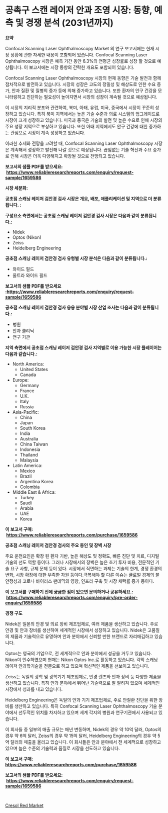 <p><h1>공촉구 스캔 레이저 안과 조영 시장: 동향, 예측 및 경쟁 분석 (2031년까지)</h1></p><p><strong>요약</strong></p>
<p><p>Confocal Scanning Laser Ophthalmoscopy Market 의 연구 보고서에는 현재 시장 상황에 관한 자세한 내용이 포함되어 있습니다. Confocal Scanning Laser Ophthalmoscopy 시장은 예측 기간 동안 6.3%의 연평균 성장률로 성장 할 것으로 예상됩니다. 이 보고서에는 시장 동향의 간략한 개요도 포함되어 있습니다.</p><p>Confocal Scanning Laser Ophthalmoscopy 시장의 현재 동향은 기술 발전과 함께 점차적으로 발전하고 있습니다. 시장의 성장은 고도의 정밀성 및 해상도로 인한 수요 증가, 안과 질환 및 질병의 증가 등에 의해 증가하고 있습니다. 또한 환자의 안구 건강을 모니터링하고 진단하는 필요성이 높아지면서 시장의 성장이 계속될 것으로 예상됩니다.</p><p>이 시장의 지리적 분포와 관련하여, 북미, 아태, 유럽, 미국, 중국에서 시장이 꾸준히 성장하고 있습니다. 특히 북미 지역에서는 높은 기술 수준과 의료 시스템의 업그레이드로 시장이 크게 성장하고 있습니다. 미국과 중국은 기술의 발전 및 높은 수요로 인해 시장의 주요 성장 지역으로 부상하고 있습니다. 또한 아태 지역에서도 안구 건강에 대한 증가하는 관심으로 시장이 계속 성장하고 있습니다.</p><p>이러한 추세와 전망을 고려할 때, Confocal Scanning Laser Ophthalmoscopy 시장은 계속해서 성장하고 발전해 나갈 것으로 예상됩니다. 끊임없는 기술 혁신과 수요 증가로 인해 시장은 더욱 다양해지고 확장될 것으로 전망되고 있습니다.</p></p>
<p><strong>보고서의 샘플 PDF를 받으세요: &nbsp;<a href="https://www.reliableresearchreports.com/enquiry/request-sample/1659586">https://www.reliableresearchreports.com/enquiry/request-sample/1659586</a></strong></p>
<p><strong>시장 세분화:</strong></p>
<p><strong> 공초점 스캐닝 레이저 검안경 검사 시장은 개요, 배포, 애플리케이션 및 지역으로 더 분류됩니다. :</strong></p>
<p><strong>구성요소 측면에서는 공초점 스캐닝 레이저 검안경 검사 시장은 다음과 같이 분류됩니다.:</strong></p>
<p><ul><li>Nidek</li><li>Optos (Nikon)</li><li>Zeiss</li><li>Heidelberg Engineering</li></ul></p>
<p><strong> 공초점 스캐닝 레이저 검안경 검사 유형별 시장 분석은 다음과 같이 분류됩니다.:</strong></p>
<p><ul><li>와이드 필드</li><li>울트라 와이드 필드</li></ul></p>
<p><strong>보고서의 샘플 PDF를 받으세요 :<a href="https://www.reliableresearchreports.com/enquiry/request-sample/1659586">https://www.reliableresearchreports.com/enquiry/request-sample/1659586</a></strong></p>
<p><strong> 공초점 스캐닝 레이저 검안경 검사 응용 분야별 시장 산업 조사는 다음과 같이 분류됩니다.:</strong></p>
<p><ul><li>병원</li><li>안과 클리닉</li><li>연구 기관</li></ul></p>
<p><strong>지역 측면에서 공초점 스캐닝 레이저 검안경 검사 지역별로 이용 가능한 시장 플레이어는 다음과 같습니다.:</strong></p>
<p><ul>
    <li>
        North America:
        <ul>
            <li>United States</li>
            <li>Canada</li>
        </ul>
    </li>
    <li>
        Europe:
        <ul>
            <li>Germany</li>
            <li>France</li>
            <li>U.K.</li>
            <li>Italy</li>
            <li>Russia</li>
        </ul>
    </li>
    <li>
        Asia-Pacific:
        <ul>
            <li>China</li>
            <li>Japan</li>
            <li>South Korea</li>
            <li>India</li>
            <li>Australia</li>
            <li>China Taiwan</li>
            <li>Indonesia</li>
            <li>Thailand</li>
            <li>Malaysia</li>
        </ul>
    </li>
    <li>
        Latin America:
        <ul>
            <li>Mexico</li>
            <li>Brazil</li>
            <li>Argentina Korea</li>
            <li>Colombia</li>
        </ul>
    </li>
    <li>
        Middle East & Africa:
        <ul>
            <li>Turkey</li>
            <li>Saudi</li>
            <li>Arabia</li>
            <li>UAE</li>
            <li>Korea</li>
        </ul>
    </li>
    </ul></p>
<p><strong>이 보고서 구매: &nbsp;<a href="https://www.reliableresearchreports.com/purchase/1659586">https://www.reliableresearchreports.com/purchase/1659586</a></strong></p>
<p><strong>공초점 스캐닝 레이저 검안경 검사의 주요 동인 및 장벽 시장</strong></p>
<p><p>주요 운전요인은 확장 된 환자 기반, 높은 해상도 및 정확도, 빠른 진단 및 치료, 디지털 기술의 선도 역할 등이다. 그러나 시장에서의 장벽은 높은 초기 투자 비용, 전문적인 기술 요구 사항, 규제 문제 등이 있다. 시장에서 직면하는 과제는 기술의 한계, 경쟁 환경의 변화, 시장 확장에 대한 부족한 자원 등이다.극복해야 할 다른 이슈는 글로벌 경제의 불안정성과 코로나 바이러스 팬데믹의 영향, 인프라 구축 및 시장 채택률 증가 등이다.</p></p>
<p><strong>이 보고서를 구매하기 전에 궁금한 점이 있으면 문의하거나 공유하세요.: &nbsp;<a href="https://www.reliableresearchreports.com/enquiry/pre-order-enquiry/1659586">https://www.reliableresearchreports.com/enquiry/pre-order-enquiry/1659586</a></strong></p>
<p><strong>경쟁 구도</strong></p>
<p><p>Nidek은 일본의 안경 및 의료 장비 제조업체로, 여러 제품을 생산하고 있습니다. 주로 안경 및 안과 장비를 생산하여 세계적인 시장에서 성장하고 있습니다. Nidek은 고품질의 제품과 기술력으로 유명하며 안과 분야에서 신뢰할 만한 브랜드로 자리매김하고 있습니다.</p><p>Optos는 영국의 기업으로, 전 세계적으로 안과 분야에서 성공을 거두고 있습니다. Nikon이 인수하였으며 현재는 Nikon Optos Inc.로 활동하고 있습니다. 각막 스캐닝 레이저 안과학기술을 전문으로 하고 있으며 혁신적인 제품을 선보이고 있습니다.</p><p>Zeiss는 독일의 광학 및 광학기기 제조업체로, 안경 렌즈와 안과 장비 등 다양한 제품을 생산하고 있습니다. 특히 안과 분야에서 뛰어난 기술력으로 잘 알려져 있으며 세계적인 시장에서 성과를 내고 있습니다.</p><p>Heidelberg Engineering은 독일의 안과 기기 제조업체로, 주로 안질환 진단을 위한 장비를 생산하고 있습니다. 특히 Confocal Scanning Laser Ophthalmoscopy 기술 분야에서 선두적인 위치를 차지하고 있으며 세계 각지의 병원과 연구기관에서 사용되고 있습니다.</p><p>이 회사들 중 일부의 매출 규모는 매년 변동하며, Nidek의 경우 약 10억 달러, Optos의 경우 약 6억 달러, Zeiss의 경우 약 15억 달러, Heidelberg Engineering의 경우 약 5억 달러의 매출을 올리고 있습니다. 이 회사들은 안과 분야에서 전 세계적으로 성장하고 있으며 높은 수준의 기술력과 품질로 시장을 선도하고 있습니다.</p></p>
<p><strong>이 보고서 구매: &nbsp; <a href="https://www.reliableresearchreports.com/purchase/1659586">https://www.reliableresearchreports.com/purchase/1659586</a></strong></p>
<p><strong>보고서의 샘플 PDF를 받으세요: &nbsp;<a href="https://www.reliableresearchreports.com/enquiry/request-sample/1659586">https://www.reliableresearchreports.com/enquiry/request-sample/1659586</a></strong><strong></strong></p>
<p>&nbsp;</p>
<p><p><a href="https://fearless-okapi-6c8.notion.site/Cresol-Red-Market-Size-Share-Trends-Analysis-Report-By-Application-Regional-Outlook-Competitive-cf40db95ff5d47838d384ec926544770">Cresol Red Market</a></p></p>